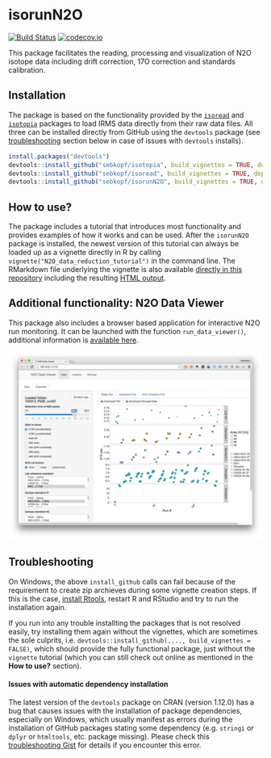 
<!-- README.md is generated from README.Rmd. Please edit that file -->
isorunN2O
=========

[![Build Status](https://travis-ci.org/sebkopf/isorunN2O.svg)](https://travis-ci.org/sebkopf/isorunN2O) [![codecov.io](https://codecov.io/github/sebkopf/isorunN2O/coverage.svg?branch=master)](https://codecov.io/github/sebkopf/isorunN2O?branch=master)

This package facilitates the reading, processing and visualization of N2O isotope data including drift correction, 17O correction and standards calibration.

Installation
------------

The package is based on the functionality provided by the [`isoread`](https://github.com/sebkopf/isoread#isoread) and [`isotopia`](https://github.com/sebkopf/isotopia#isotopia) packages to load IRMS data directly from their raw data files. All three can be installed directly from GitHub using the `devtools` package (see [troubleshooting](#troubleshooting) section below in case of issues with `devtools` installs).

``` r
install.packages("devtools")
devtools::install_github("sebkopf/isotopia", build_vignettes = TRUE, dependencies = TRUE)
devtools::install_github("sebkopf/isoread", build_vignettes = TRUE, dependencies = TRUE)
devtools::install_github("sebkopf/isorunN2O", build_vignettes = TRUE, dependencies = TRUE)
```

How to use?
-----------

The package includes a tutorial that introduces most functionality and provides examples of how it works and can be used. After the `isorunN2O` package is installed, the newest version of this tutorial can always be loaded up as a vignette directly in R by calling `vignette("N2O_data_reduction_tutorial")` in the command line. The RMarkdown file underlying the vignette is also available [directly in this repository](vignettes/N2O_data_reduction_tutorial.Rmd) including the resulting [HTML output](https://rawgit.com/sebkopf/isorunN2O/master/inst/doc/N2O_data_reduction_tutorial.html).

Additional functionality: N2O Data Viewer
-----------------------------------------

This package also includes a browser based application for interactive N2O run monitoring. It can be launched with the function `run_data_viewer()`, additional information is [available here](https://github.com/sebkopf/isorunN2O/tree/master/inst/shiny-apps/data_viewer#n2o-data-viewer).

![Screenshot of the Data Viewer](https://github.com/sebkopf/isorunN2O/blob/master/inst/shiny-apps/data_viewer/doc/data_overview.png?raw=true)

Troubleshooting
---------------

On Windows, the above `install_github` calls can fail because of the requirement to create zip archieves during some vignette creation steps. If this is the case, [install Rtools](https://cran.r-project.org/bin/windows/Rtools/), restart R and RStudio and try to run the installation again.

If you run into any trouble installting the packages that is not resolved easily, try installing them again without the vignettes, which are sometimes the sole culprits, i.e. `devtools::install_github(...., build_vignettes = FALSE)`, which should provide the fully functional package, just without the `vignette` tutorial (which you can still check out online as mentioned in the **How to use?** section).

#### Issues with automatic dependency installation

The latest version of the `devtools` package on CRAN (version 1.12.0) has a bug that causes issues with the installation of package dependencies, especially on Windows, which usually manifest as errors during the installation of GitHub packages stating some dependency (e.g. `stringi` or `dplyr` or `htmltools`, etc. package missing). Please check this [troubleshooting Gist](https://gist.github.com/sebkopf/3cf82afb2e535e92f2cfcf3e66d48475) for details if you encounter this error.
